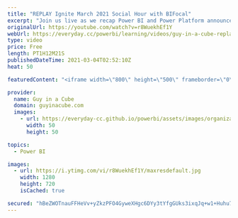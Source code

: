 ```yaml
---
title: "REPLAY Ignite March 2021 Social Hour with BIFocal"
excerpt: "Join us live as we recap Power BI and Power Platform announcements made at Microsoft Ignite March 2021. With special guest, Jason Himmelstein and John White from The BIFocal Show podcast!  Microsoft Ignite: https://myignite.microsoft.com/home  Connect with Jason and John: Twitter: https://twitter.com/jasehimm"
originalUrl: https://youtube.com/watch?v=r8WuekhEf1Y
webUrl: https://everyday.cc/powerbi/learning/videos/guy-in-a-cube-replay-ignite-march-2021-social-hour-with-bifocal/
type: video
price: Free
length: PT1H12M21S
publishedDateTime: 2021-03-04T02:52:10Z
heat: 50

featuredContent: "<iframe width=\"800\" height=\"500\" frameborder=\"0\" src=\"https://www.youtube.com/embed/r8WuekhEf1Y\" allow=\"accelerometer; autoplay; encrypted-media; gyroscope; picture-in-picture\" allowfullscreen></iframe>"

provider:
  name: Guy in a Cube
  domain: guyinacube.com
  images:
    - url: https://everyday-cc.github.io/powerbi/assets/images/organizations/guyinacube.com-50x50.jpg
      width: 50
      height: 50

topics:
  - Power BI

images:
  - url: https://i.ytimg.com/vi/r8WuekhEf1Y/maxresdefault.jpg
    width: 1280
    height: 720
    isCached: true

secured: "hBeZWOTnauFFHeVv+yZkzPFO4GyweXHgc6DYy3tYfgGUks3ixqJq+w1+Huhu7pxWkGoQD04bzbgR8/LTzWEJPFqEWm52OGtrbWKynNGQkytAZGoDVcycH4sWMEc2CXGZWqKvb3eI+EAcRYGWlqQvm3BJTf9V+vLBINCnq6ZxQuskD4iTlTxNNiQH890/MMh9ds8cay9GktUTeAT+Une7LNsTshmEL872mlrZ2jP0JTJS0UzNk0X+GGdifV1FBxDN12NjR1YExLkr8iAeccVstJQCFQWot6HqmATvDQRDDW/HxhcjkMoAsEZSXkNnycqA7CHopRESwzsu7XT2rg7fKuRvDT2zF2JhbWihsYGJcVkVYldZNixQsauqK6TUr412hp7TEZu0rxM0QUqEya3iT2nqbyAdn/rGYBn4ov2ZPKE=;mdJGHAeEGB1fQ4yw65ShLA=="
---
```


